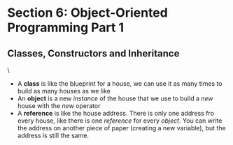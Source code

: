 # Section 6: Object-Oriented Programming Part 1
## Classes, Constructors and Inheritance
\
- A **class** is like the blueprint for a house, we can use it as many times to build as many houses as we like
- An **object** is a new *instance* of the house that we use to build a *new* house with the *new* operator
- A **reference** is like the house address. There is only one address fro every house, like there is one *reference* for every *object*.
You can write the address on another piece of paper (creating a new variable), but the address is still the same.
